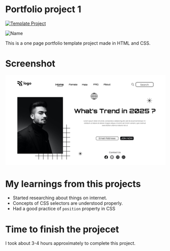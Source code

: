 # Portfolio project 1

[![Template Project](https://img.shields.io/badge/Technologies%20-HTML%2FCSS-brightgreen)](http://www.gnu.org/licenses/agpl-3.0)

![Name](https://img.shields.io/badge/Dhrumil-Bhut-success)

This is a one page portfolio template project made in HTML and CSS.

# Screenshot

![Screenshot](./1.png)

# My learnings from this projects

- Started researching about things on internet.
- Concepts of CSS selectors are understood properly.
- Had a good practice of `position` property in CSS

# Time to finish the projecet

I took about 3-4 hours approximately to complete this project.
